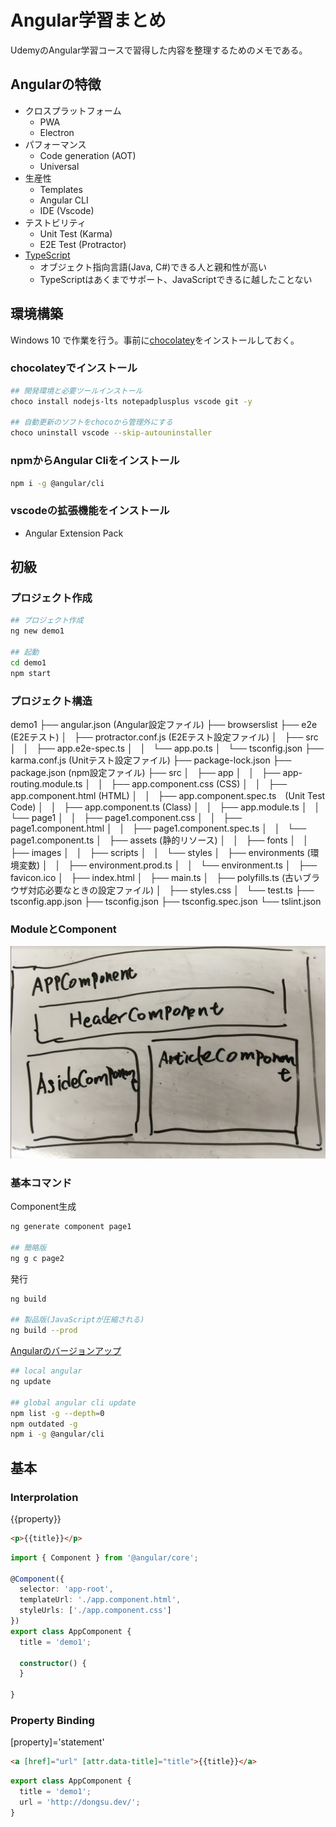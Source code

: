 # Angular学習まとめ

UdemyのAngular学習コースで習得した内容を整理するためのメモである。

## Angularの特徴

- クロスプラットフォーム
  - PWA
  - Electron
- パフォーマンス
  - Code generation (AOT)
  - Universal
- 生産性
  - Templates
  - Angular CLI
  - IDE (Vscode)
- テストビリティ
  - Unit Test (Karma)
  - E2E Test (Protractor)
- [TypeScript](https://www.typescriptlang.org/index.html)
  - オブジェクト指向言語(Java, C#)できる人と親和性が高い
  - TypeScriptはあくまでサポート、JavaScriptできるに越したことない

## 環境構築

Windows 10 で作業を行う。事前に[chocolatey](https://chocolatey.org/)をインストールしておく。

### chocolateyでインストール

```bash
## 開発環境と必要ツールインストール
choco install nodejs-lts notepadplusplus vscode git -y

## 自動更新のソフトをchocoから管理外にする
choco uninstall vscode --skip-autouninstaller
```

### npmからAngular Cliをインストール

```bash
npm i -g @angular/cli
```

### vscodeの拡張機能をインストール

- Angular Extension Pack

## 初級

### プロジェクト作成

```bash
## プロジェクト作成
ng new demo1

## 起動
cd demo1
npm start
```

### プロジェクト構造

demo1
├── angular.json (Angular設定ファイル)
├── browserslist
├── e2e (E2Eテスト)
│   ├── protractor.conf.js (E2Eテスト設定ファイル)
│   ├── src
│   │   ├── app.e2e-spec.ts
│   │   └── app.po.ts
│   └── tsconfig.json
├── karma.conf.js (Unitテスト設定ファイル)
├── package-lock.json
├── package.json (npm設定ファイル)
├── src
│   ├── app
│   │   ├── app-routing.module.ts
│   │   ├── app.component.css (CSS)
│   │   ├── app.component.html (HTML)
│   │   ├── app.component.spec.ts　(Unit Test Code)
│   │   ├── app.component.ts (Class)
│   │   ├── app.module.ts
│   │   └── page1
│   │       ├── page1.component.css
│   │       ├── page1.component.html
│   │       ├── page1.component.spec.ts
│   │       └── page1.component.ts
│   ├── assets (静的リソース)
│   │   ├── fonts
│   │   ├── images
│   │   ├── scripts
│   │   └── styles
│   ├── environments (環境変数)
│   │   ├── environment.prod.ts
│   │   └── environment.ts
│   ├── favicon.ico
│   ├── index.html
│   ├── main.ts
│   ├── polyfills.ts (古いブラウザ対応必要なときの設定ファイル)
│   ├── styles.css
│   └── test.ts
├── tsconfig.app.json
├── tsconfig.json
├── tsconfig.spec.json
└── tslint.json

### ModuleとComponent

![ModuleComponent](2020-01-17-18-09-13.png)

### 基本コマンド

Component生成

```bash
ng generate component page1

## 簡略版
ng g c page2
```

発行

```bash
ng build

## 製品版(JavaScriptが圧縮される)
ng build --prod
```

[Angularのバージョンアップ](https://update.angular.io/)

```bash
## local angular
ng update

## global angular cli update
npm list -g --depth=0
npm outdated -g
npm i -g @angular/cli
```

## 基本

### Interprolation

{{property}}

```html
<p>{{title}}</p>
```

```ts
import { Component } from '@angular/core';

@Component({
  selector: 'app-root',
  templateUrl: './app.component.html',
  styleUrls: ['./app.component.css']
})
export class AppComponent {
  title = 'demo1';

  constructor() {
  }

}
```

### Property Binding

[property]='statement'

```html
<a [href]="url" [attr.data-title]="title">{{title}}</a>
```

```ts
export class AppComponent {
  title = 'demo1';
  url = 'http://dongsu.dev/';
}
```
